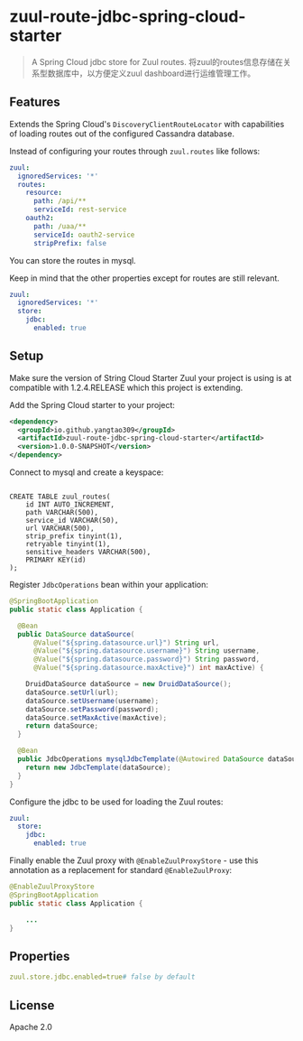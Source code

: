 # zuul-route-jdbc-spring-cloud-starter
> A Spring Cloud jdbc store for Zuul routes.
将zuul的routes信息存储在关系型数据库中，以方便定义zuul dashboard进行运维管理工作。

## Features

Extends the Spring Cloud's `DiscoveryClientRouteLocator` with capabilities of loading routes out of the configured Cassandra database.

Instead of configuring your routes through `zuul.routes` like follows:

```yaml
zuul:
  ignoredServices: '*'
  routes:
    resource:
      path: /api/**
      serviceId: rest-service
    oauth2:
      path: /uaa/**
      serviceId: oauth2-service
      stripPrefix: false
```

You can store the routes in mysql.

Keep in mind that the other properties except for routes are still relevant.

```yaml
zuul:
  ignoredServices: '*'
  store:
    jdbc:
      enabled: true
```

## Setup

Make sure the version of String Cloud Starter Zuul your project is using is at compatible with 1.2.4.RELEASE which this 
project is extending.

Add the Spring Cloud starter to your project:

```xml
<dependency>
  <groupId>io.github.yangtao309</groupId>
  <artifactId>zuul-route-jdbc-spring-cloud-starter</artifactId>
  <version>1.0.0-SNAPSHOT</version>
</dependency>
```

Connect to mysql and create a keyspace:

```sql(mysql)

CREATE TABLE zuul_routes(
    id INT AUTO_INCREMENT,
    path VARCHAR(500),
    service_id VARCHAR(50),
    url VARCHAR(500),
    strip_prefix tinyint(1),
    retryable tinyint(1),
    sensitive_headers VARCHAR(500),
    PRIMARY KEY(id)
);
```

Register `JdbcOperations` bean within your application:

```java
@SpringBootApplication
public static class Application {

  @Bean
  public DataSource dataSource(
      @Value("${spring.datasource.url}") String url,
      @Value("${spring.datasource.username}") String username,
      @Value("${spring.datasource.password}") String password,
      @Value("${spring.datasource.maxActive}") int maxActive) {

    DruidDataSource dataSource = new DruidDataSource();
    dataSource.setUrl(url);
    dataSource.setUsername(username);
    dataSource.setPassword(password);
    dataSource.setMaxActive(maxActive);
    return dataSource;
  }

  @Bean
  public JdbcOperations mysqlJdbcTemplate(@Autowired DataSource dataSource) {
    return new JdbcTemplate(dataSource);
  }
}
```

Configure the jdbc to be used for loading the Zuul routes:

```yaml
zuul:
  store:
    jdbc:
      enabled: true
```

Finally enable the Zuul proxy with `@EnableZuulProxyStore` - use this annotation as a replacement for standard `@EnableZuulProxy`:

```java
@EnableZuulProxyStore
@SpringBootApplication
public static class Application {

    ...
}
```

## Properties

```yaml
zuul.store.jdbc.enabled=true# false by default
```

## License

Apache 2.0
